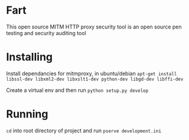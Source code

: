 # Fart
This open source MITM HTTP proxy security tool is an open source pen testing and security auditing tool

# Installing
Install dependancies for mitmproxy, in ubuntu/debian
`apt-get install libssl-dev libxml2-dev libxslt1-dev python-dev libgd-dev libffi-dev`

Create a virtual env and then run
`python setup.py develop`

# Running
`cd` into root directory of project and run
`pserve development.ini`

